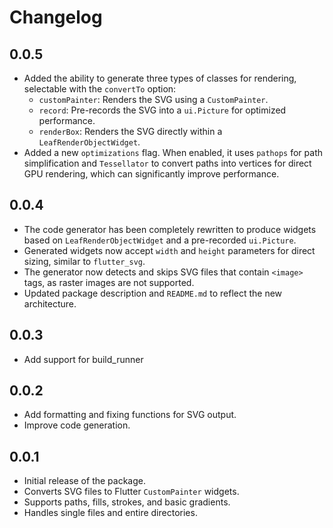 # Changelog

## 0.0.5

*   Added the ability to generate three types of classes for rendering, selectable with the `convertTo` option:
    *   `customPainter`: Renders the SVG using a `CustomPainter`.
    *   `record`: Pre-records the SVG into a `ui.Picture` for optimized performance.
    *   `renderBox`: Renders the SVG directly within a `LeafRenderObjectWidget`.
*   Added a new `optimizations` flag. When enabled, it uses `pathops` for path simplification and
    `Tessellator` to convert paths into vertices for direct GPU rendering, which can significantly improve performance.

## 0.0.4

* The code generator has been completely rewritten to produce widgets based on `LeafRenderObjectWidget` and a pre-recorded `ui.Picture`.
* Generated widgets now accept `width` and `height` parameters for direct sizing, similar to `flutter_svg`.
* The generator now detects and skips SVG files that contain `<image>` tags, as raster images are not supported.
* Updated package description and `README.md` to reflect the new architecture.

## 0.0.3
* Add support for build_runner

## 0.0.2

* Add formatting and fixing functions for SVG output.
* Improve code generation.

## 0.0.1

* Initial release of the package.
* Converts SVG files to Flutter `CustomPainter` widgets.
* Supports paths, fills, strokes, and basic gradients.
* Handles single files and entire directories.